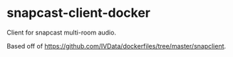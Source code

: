 # snapcast-client-docker
Client for snapcast multi-room audio.

Based off of https://github.com/IVData/dockerfiles/tree/master/snapclient.
